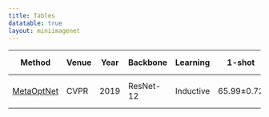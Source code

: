 ```yaml
---
title: Tables
datatable: true
layout: miniimagenet
---
```




Method   | Venue | Year | Backbone   | Learning | 1-shot      | 5-shot   | Code | Reported by 
------- | ------ | ---- | --------   | -----    | -----   | -----    | ---- | ----
[MetaOptNet](https://arxiv.org/pdf/1904.03758.pdf)     | CVPR   | 2019 | ResNet-12  | Inductive |  65.99±0.72    | 81.56 ± 0.53     | [\[PyTorch\]](https://github.com/kjunelee/MetaOptNet) | [\[Paper\]](https://arxiv.org/pdf/1904.03758.pdf)
